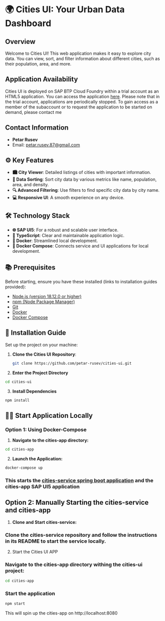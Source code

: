 # 🌍 Cities UI: Your Urban Data Dashboard

## Overview
Welcome to Cities UI! This web application makes it easy to explore city data. You can view, sort, and filter information about different cities, such as their population, area, and more.


## Application Availability
Cities UI is deployed on SAP BTP Cloud Foundry within a trial account as an HTML5 application. You can access the application [here](https://5de14ff7trial.launchpad.cfapps.us10.hana.ondemand.com/cd77f5a1-f517-44e2-8f19-82134f299a9d.cities-ui.comsapcitiesapp-0.0.1/index.html). Please note that in the trial account, applications are periodically stopped. To gain access as a member of the subaccount or to request the application to be started on demand, please contact me

## Contact Information

- **Petar Rusev**
- Email: [petar.rusev.87@gmail.com](mailto:petar.rusev.87@gmail.com)


## ⚙️ Key Features
- **🏙 City Viewer**: Detailed listings of cities with important information.
- **🔀 Data Sorting**: Sort city data by various metrics like name, population, area, and density.
- **🔍 Advanced Filtering**: Use filters to find specific city data by city name.
- **💻 Responsive UI**: A smooth experience on any device.

## 🛠 Technology Stack
- **🌐 SAP UI5**: For a robust and scalable user interface.
- **📜 TypeScript**: Clear and maintainable application logic.
- **🐳 Docker**: Streamlined local development.
- **🔗 Docker Compose**: Connects service and UI applications for local development.

## 📚 Prerequisites
Before starting, ensure you have these installed (links to installation guides provided):
- [Node.js (version 18.12.0 or higher)](https://nodejs.org/en/download/)
- [npm (Node Package Manager)](https://www.npmjs.com/get-npm)
- [Git](https://git-scm.com/book/en/v2/Getting-Started-Installing-Git)
- [Docker](https://docs.docker.com/get-docker/)
- [Docker Compose](https://docs.docker.com/compose/install/)

## 🚀 Installation Guide
Set up the project on your machine:

1. **Clone the Cities UI Repository**:
   ```sh
   git clone https://github.com/petar-rusev/cities-ui.git

2. **Enter the Project Directory**
```sh
cd cities-ui
```

3. **Install Dependencies**
```sh
npm install
```

## 🏃‍♂️ Start Application Locally

### Option 1: Using Docker-Compose

1. **Navigate to the cities-app directory:**
```sh
cd cities-app
```

2. **Launch the Application:**
```sh
docker-compose up
```
### This starts the [cities-service spring boot application](https://github.com/petar-rusev/cities-service) and the cities-app SAP UI5 application

## Option 2: Manually Starting the cities-service and cities-app

1. **Clone and Start cities-service:**
### Clone the cities-service repository and follow the instructions in its README to start the service locally.

2. Start the Cities UI APP
### Navigate to the cities-app directory withing the cities-ui project:
```sh
cd cities-app
```
### Start the application 
```sh
npm start
```
This will spin up the cities-app on http://localhost:8080






